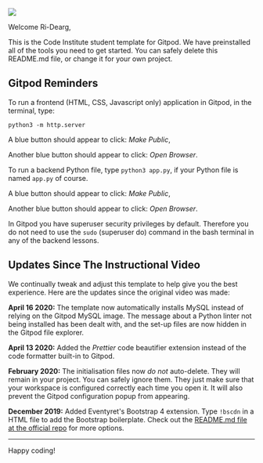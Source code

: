<img src="https://codeinstitute.s3.amazonaws.com/fullstack/ci_logo_small.png" style="margin: 0;">

Welcome Ri-Dearg,

This is the Code Institute student template for Gitpod. We have preinstalled all of the tools you need to get started. You can safely delete this README.md file, or change it for your own project.

## Gitpod Reminders

To run a frontend (HTML, CSS, Javascript only) application in Gitpod, in the terminal, type:

`python3 -m http.server`

A blue button should appear to click: *Make Public*,

Another blue button should appear to click: *Open Browser*.

To run a backend Python file, type `python3 app.py`, if your Python file is named `app.py` of course.

A blue button should appear to click: *Make Public*,

Another blue button should appear to click: *Open Browser*.

In Gitpod you have superuser security privileges by default. Therefore you do not need to use the `sudo` (superuser do) command in the bash terminal in any of the backend lessons.

## Updates Since The Instructional Video

We continually tweak and adjust this template to help give you the best experience. Here are the updates since the original video was made:

**April 16 2020:** The template now automatically installs MySQL instead of relying on the Gitpod MySQL image. The message about a Python linter not being installed has been dealt with, and the set-up files are now hidden in the Gitpod file explorer.

**April 13 2020:** Added the _Prettier_ code beautifier extension instead of the code formatter built-in to Gitpod.

**February 2020:** The initialisation files now _do not_ auto-delete. They will remain in your project. You can safely ignore them. They just make sure that your workspace is configured correctly each time you open it. It will also prevent the Gitpod configuration popup from appearing.

**December 2019:** Added Eventyret's Bootstrap 4 extension. Type `!bscdn` in a HTML file to add the Bootstrap boilerplate. Check out the <a href="https://github.com/Eventyret/vscode-bcdn" target="_blank">README.md file at the official repo</a> for more options.

--------

Happy coding!

<!-- https://www.h3xed.com/web-development/how-to-make-a-responsive-100-width-youtube-iframe-embed -->
<!-- <a href='https://www.freepik.com/vectors/background'>Background vector created by 0melapics - www.freepik.com</a> -->
<!-- <a href='https://pngtree.com/so/background'>background png from pngtree.com</a> -->
<!-- <a href="https://www.vecteezy.com/free-vector/western-pattern">Western Pattern Vectors by Vecteezy</a> -->
<!-- <a href="https://www.vecteezy.com/free-vector/culture-pattern">Culture Pattern Vectors by Vecteezy</a> -->
<!-- <a href="https://www.vecteezy.com/free-vector/native-american-patterns">Native American Patterns Vectors by Vecteezy</a> -->
<!-- <a href='https://www.freepik.com/vectors/background'>Background vector created by macrovector - www.freepik.com</a> -->
